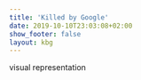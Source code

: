 ```yaml
---
title: 'Killed by Google'
date: 2019-10-10T23:03:08+02:00
show_footer: false
layout: kbg
---
```


visual representation
